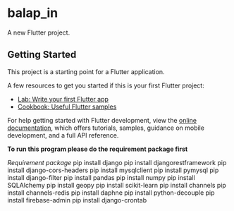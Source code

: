 # balap_in

A new Flutter project.

## Getting Started

This project is a starting point for a Flutter application.

A few resources to get you started if this is your first Flutter project:

- [Lab: Write your first Flutter app](https://docs.flutter.dev/get-started/codelab)
- [Cookbook: Useful Flutter samples](https://docs.flutter.dev/cookbook)

For help getting started with Flutter development, view the
[online documentation](https://docs.flutter.dev/), which offers tutorials,
samples, guidance on mobile development, and a full API reference.

**To run this program please do the requirement package first**

*Requirement package*
pip install django
pip install djangorestframework
pip install django-cors-headers
pip install mysqlclient
pip install pymysql
pip install django-filter
pip install pandas
pip install numpy
pip install SQLAlchemy
pip install geopy
pip install scikit-learn
pip install channels
pip install channels-redis
pip install daphne
pip install python-decouple
pip install firebase-admin
pip install django-crontab
